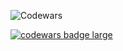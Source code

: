 <!-- - 👋 Hi, I’m @mauer9
- 👀 I’m interested in ...
- 🌱 I’m currently learning ...
- 💞️ I’m looking to collaborate on ...
- 📫 How to reach me ...

<!---
mauer9/mauer9 is a ✨ special ✨ repository because its `README.md` (this file) appears on your GitHub profile.
You can click the Preview link to take a look at your changes.
--->
 
 ![Codewars](https://github.r2v.ch/codewars?user=mauer)


<a target="_blank" href="https://www.codewars.com/r/C6HkBg"><img src="https://www.codewars.com/users/markusende/badges/large" alt="codewars badge large" /></a>
